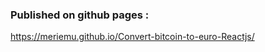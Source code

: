 <!-- By Meryem ACHEMLAL using Reactjs  -->
### Published on github pages :
https://meriemu.github.io/Convert-bitcoin-to-euro-Reactjs/
